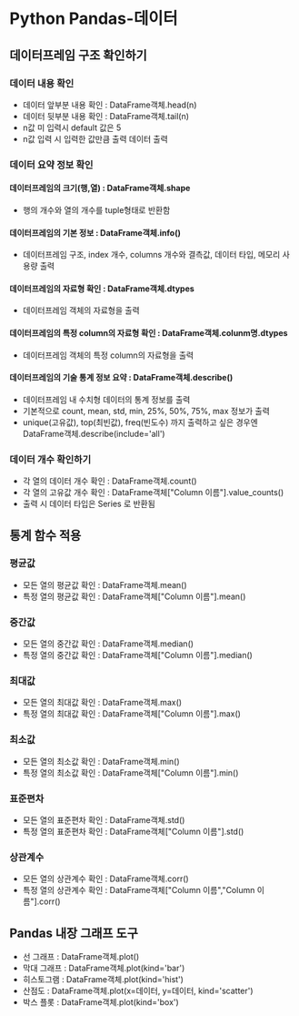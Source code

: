 # Python Pandas-데이터

## 데이터프레임 구조 확인하기  
### 데이터 내용 확인  
- 데이터 앞부분 내용 확인 : DataFrame객체.head(n)  
- 데이터 뒷부분 내용 확인 : DataFrame객체.tail(n)  
- n값 미 입력시 default 값은 5  
- n값 입력 시 입력한 값만큼 출력 데이터 출력  

### 데이터 요약 정보 확인  
#### 데이터프레임의 크기(행,열) : DataFrame객체.shape  
- 행의 개수와 열의 개수를 tuple형태로 반환함  

#### 데이터프레임의 기본 정보 : DataFrame객체.info()  
- 데이터프레임 구조, index 개수, columns 개수와 결측값, 데이터 타입, 메모리 사용량 출력  

#### 데이터프레임의 자료형 확인 : DataFrame객체.dtypes  
- 데이터프레임 객체의 자료형을 출력  

#### 데이터프레임의 특정 column의 자료형 확인 : DataFrame객체.colunm명.dtypes  
- 데이터프레임 객체의 특정 column의 자료형을 출력   

#### 데이터프레임의 기술 통계 정보 요약 : DataFrame객체.describe()  
- 데이터프레임 내 수치형 데이터의 통계 정보를 출력  
- 기본적으로 count, mean, std, min, 25%, 50%, 75%, max 정보가 출력  
- unique(고유값), top(최빈값), freq(빈도수) 까지 출력하고 싶은 경우엔 DataFrame객체.describe(include='all')  


### 데이터 개수 확인하기  
- 각 열의 데이터 개수 확인 : DataFrame객체.count()  
- 각 열의 고유값 개수 확인 : DataFrame객체["Column 이름"].value_counts()  
- 출력 시 데이터 타입은 Series 로 반환됨  

## 통계 함수 적용  
### 평균값  
- 모든 열의 평균값 확인 : DataFrame객체.mean()  
- 특정 열의 평균값 확인 : DataFrame객체["Column 이름"].mean()  

### 중간값  
- 모든 열의 중간값 확인 : DataFrame객체.median()  
- 특정 열의 중간값 확인 : DataFrame객체["Column 이름"].median()  

### 최대값  
- 모든 열의 최대값 확인 : DataFrame객체.max()  
- 특정 열의 최대값 확인 : DataFrame객체["Column 이름"].max()  

### 최소값  
- 모든 열의 최소값 확인 : DataFrame객체.min()  
- 특정 열의 최소값 확인 : DataFrame객체["Column 이름"].min()  

### 표준편차  
- 모든 열의 표준편차 확인 : DataFrame객체.std()  
- 특정 열의 표준편차 확인 : DataFrame객체["Column 이름"].std()  

### 상관계수  
- 모든 열의 상관계수 확인 : DataFrame객체.corr()  
- 특정 열의 상관계수 확인 : DataFrame객체["Column 이름","Column 이름"].corr()  

## Pandas 내장 그래프 도구  
- 선 그래프 : DataFrame객체.plot()  
- 막대 그래프 : DataFrame객체.plot(kind='bar')  
- 히스토그램 : DataFrame객체.plot(kind='hist')  
- 산점도 : DataFrame객체.plot(x=데이터, y=데이터, kind='scatter')  
- 박스 플롯 : DataFrame객체.plot(kind='box')  